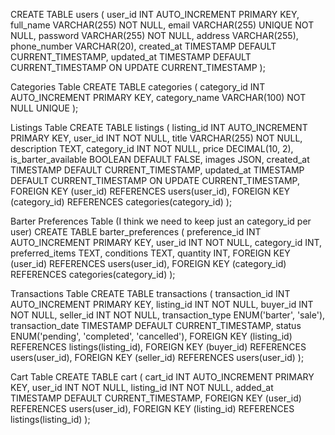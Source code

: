 CREATE TABLE users (
    user_id INT AUTO_INCREMENT PRIMARY KEY,
    full_name VARCHAR(255) NOT NULL,
    email VARCHAR(255) UNIQUE NOT NULL,
    password VARCHAR(255) NOT NULL,
    address VARCHAR(255),
    phone_number VARCHAR(20),
    created_at TIMESTAMP DEFAULT CURRENT_TIMESTAMP,
    updated_at TIMESTAMP DEFAULT CURRENT_TIMESTAMP ON UPDATE CURRENT_TIMESTAMP
);

Categories Table
CREATE TABLE categories (
    category_id INT AUTO_INCREMENT PRIMARY KEY,
    category_name VARCHAR(100) NOT NULL UNIQUE
);

Listings Table
CREATE TABLE listings (
    listing_id INT AUTO_INCREMENT PRIMARY KEY,
    user_id INT NOT NULL,
    title VARCHAR(255) NOT NULL,
    description TEXT,
    category_id INT NOT NULL,
    price DECIMAL(10, 2),
    is_barter_available BOOLEAN DEFAULT FALSE,
    images JSON,
    created_at TIMESTAMP DEFAULT CURRENT_TIMESTAMP,
    updated_at TIMESTAMP DEFAULT CURRENT_TIMESTAMP ON UPDATE CURRENT_TIMESTAMP,
    FOREIGN KEY (user_id) REFERENCES users(user_id),
    FOREIGN KEY (category_id) REFERENCES categories(category_id)
);

Barter Preferences Table (I think we need to keep just an category_id per user)
CREATE TABLE barter_preferences (
    preference_id INT AUTO_INCREMENT PRIMARY KEY,
    user_id INT NOT NULL,
    category_id INT,
    preferred_items TEXT,
    conditions TEXT,
    quantity INT,
    FOREIGN KEY (user_id) REFERENCES users(user_id),
    FOREIGN KEY (category_id) REFERENCES categories(category_id)
);

Transactions Table
CREATE TABLE transactions (
    transaction_id INT AUTO_INCREMENT PRIMARY KEY,
    listing_id INT NOT NULL,
    buyer_id INT NOT NULL,
    seller_id INT NOT NULL,
    transaction_type ENUM('barter', 'sale'),
    transaction_date TIMESTAMP DEFAULT CURRENT_TIMESTAMP,
    status ENUM('pending', 'completed', 'cancelled'),
    FOREIGN KEY (listing_id) REFERENCES listings(listing_id),
    FOREIGN KEY (buyer_id) REFERENCES users(user_id),
    FOREIGN KEY (seller_id) REFERENCES users(user_id)
);

Cart Table
CREATE TABLE cart (
    cart_id INT AUTO_INCREMENT PRIMARY KEY,
    user_id INT NOT NULL,
    listing_id INT NOT NULL,
    added_at TIMESTAMP DEFAULT CURRENT_TIMESTAMP,
    FOREIGN KEY (user_id) REFERENCES users(user_id),
    FOREIGN KEY (listing_id) REFERENCES listings(listing_id)
);
